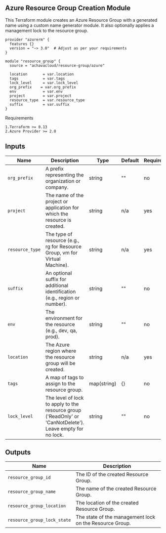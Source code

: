## Azure Resource Group Creation Module

This Terraform module creates an Azure Resource Group with a generated name using a custom name generator module. It also optionally applies a management lock to the resource group.

```hcl
provider "azurerm" {
  features {}
  version = "~> 3.0"  # Adjust as per your requirements
}

module "resource_group" {
  source = "achavacloud/resource-group/azure"

  location       = var.location
  tags           = var.tags
  lock_level     = var.lock_level
  org_prefix    = var.org_prefix
  env            = var.env
  project        = var.project
  resource_type  = var.resource_type
  suffix         = var.suffix
}
```

Requirements

	1.Terraform >= 0.13
	2.Azure Provider >= 2.0

## Inputs

| Name           | Description                                                                 | Type   | Default | Required |
|----------------|-----------------------------------------------------------------------------|--------|---------|----------|
| `org_prefix`   | A prefix representing the organization or company.                          | string | ""      | no       |
| `project`      | The name of the project or application for which the resource is created.   | string | n/a     | yes      |
| `resource_type`| The type of resource (e.g., rg for Resource Group, vm for Virtual Machine). | string | n/a     | yes      |
| `suffix`       | An optional suffix for additional identification (e.g., region or number).  | string | ""      | no       |
| `env`          | The environment for the resource (e.g., dev, qa, prod).                     | string | ""      | no       |
| `location`     | The Azure region where the resource group will be created.                  | string | n/a     | yes      |
| `tags`         | A map of tags to assign to the resource group.                              | map(string) | {}  | no       |
| `lock_level`   | The level of lock to apply to the resource group ('ReadOnly' or 'CanNotDelete'). Leave empty for no lock. | string | ""  | no       |

## Outputs

| Name                     | Description                                          |
|--------------------------|------------------------------------------------------|
| `resource_group_id`      | The ID of the created Resource Group.                |
| `resource_group_name`    | The name of the created Resource Group.              |
| `resource_group_location`| The location of the created Resource Group.          |
| `resource_group_lock_state` | The state of the management lock on the Resource Group. |